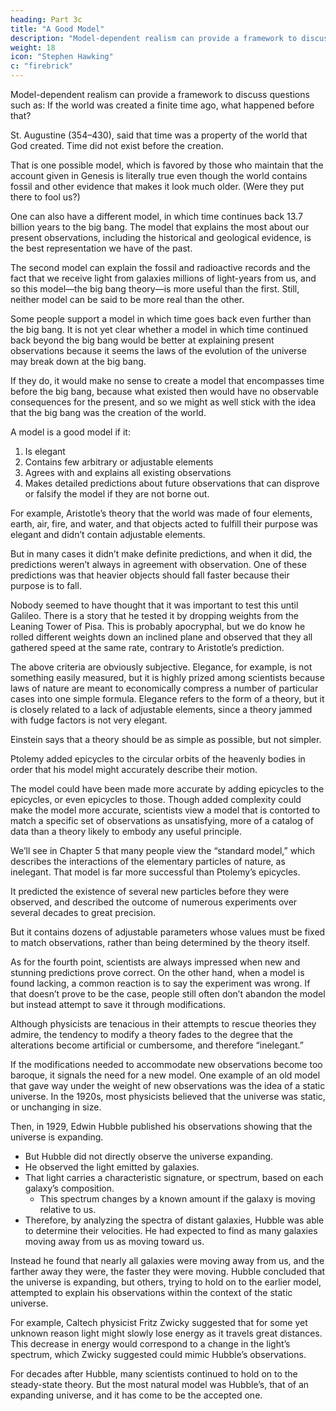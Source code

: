 ```yaml
---
heading: Part 3c
title: "A Good Model"
description: "Model-dependent realism can provide a framework to discuss questions"
weight: 18
icon: "Stephen Hawking"
c: "firebrick"
---
```




Model-dependent realism can provide a framework to discuss questions such as: If the world was created a finite time ago, what happened before that? 

St. Augustine (354–430), said that time was a property of the world that God created. Time did not exist before the creation.
<!-- , which he believed had occurred not that long ago.  -->

That is one possible model, which is favored by those who maintain that the account given in Genesis is literally true even though the world contains fossil and other evidence that makes it look much older. (Were they put there to fool us?) 

One can also have a different model, in which time continues back 13.7 billion years to the big bang. The model that explains the most about our present observations, including the historical and geological evidence, is the best representation we have of the past. 

The second model can explain the fossil and radioactive records and the fact that we receive light from galaxies millions of light-years from us, and so this model—the big bang theory—is more useful
than the first. Still, neither model can be said to be more real than the other.

Some people support a model in which time goes back even further than the big bang. It is not yet clear whether a model in which time continued back beyond the big bang would be better at explaining present observations because it seems the laws of the evolution of the universe may break down at the big bang. 

If they do, it would make no sense to create a model that encompasses time before the big bang, because what existed then would have no observable consequences for the present, and so we might as well stick with the idea that the big bang was the creation of the world.

A model is a good model if it:

1. Is elegant
2. Contains few arbitrary or adjustable elements
3. Agrees with and explains all existing observations
4. Makes detailed predictions about future observations that can disprove or falsify the model
if they are not borne out.


For example, Aristotle’s theory that the world was made of four elements, earth, air, fire, and water, and that objects acted to fulfill their purpose was elegant and didn’t contain adjustable elements. 

But in many cases it didn’t make definite predictions, and when it did, the predictions weren’t always in agreement with observation. One of these predictions was that heavier objects should fall faster because their purpose is to fall. 

Nobody seemed to have thought that it was important to test this until Galileo. There is a story that he tested it by dropping weights from the Leaning Tower of Pisa. This is probably apocryphal, but we do know he rolled different weights down an inclined plane and observed that they all gathered speed at the same rate, contrary to Aristotle’s prediction.

The above criteria are obviously subjective. Elegance, for example, is not something easily measured, but it is highly prized among scientists because laws of nature are meant to economically compress a number of particular cases into one simple formula. Elegance refers to the form of a theory, but it is closely related to a lack of adjustable elements, since a theory jammed with fudge factors is not very elegant. 

Einstein says that a theory should be as simple as possible, but not simpler. 

Ptolemy added epicycles to the circular orbits of the heavenly bodies in order that his model might accurately describe their motion. 

The model could have been made more accurate by adding epicycles to the epicycles, or even epicycles to those. Though added complexity could make the model more accurate, scientists view a model that is contorted to match a specific set of observations as unsatisfying, more of a catalog of data than a theory likely to embody any useful principle.

We’ll see in Chapter 5 that many people view the “standard model,” which describes the interactions of the elementary particles of nature, as inelegant. That model is far more successful than Ptolemy’s epicycles. 

It predicted the existence of several new particles before they were observed, and described the outcome of numerous experiments over several decades to great precision. 

But it contains dozens of adjustable parameters whose values must be fixed to match observations, rather than being determined by the theory itself. 

As for the fourth point, scientists are always impressed when new and stunning predictions prove correct. On the other hand, when a model is found lacking, a common reaction is to say the experiment was wrong. If that doesn’t prove to be the case, people still often don’t abandon the model but instead attempt to save it through modifications. 

Although physicists are tenacious in their attempts to rescue theories they admire, the tendency to modify a theory fades to the degree that the alterations become artificial or cumbersome, and therefore “inelegant.” 

If the modifications needed to accommodate new observations become too baroque, it signals the need for a new model. One example of an old model that gave way under the weight of new observations was the idea of a static universe. In the 1920s, most physicists believed that the universe was static, or unchanging in size. 

Then, in 1929, Edwin Hubble published his observations showing that the universe is expanding.
- But Hubble did not directly observe the universe expanding. 
- He observed the light emitted by galaxies.
- That light carries a characteristic signature, or spectrum, based on each galaxy’s composition.
  - This spectrum changes by a known amount if the galaxy is moving relative to us. 
- Therefore, by analyzing the spectra of distant galaxies, Hubble was able to determine their velocities. He had expected to find as many galaxies moving away from us as moving toward us. 

Instead he found that nearly all galaxies were moving away from us, and the farther away they were, the faster they were moving. Hubble concluded that the universe is expanding, but others, trying to hold on to the earlier model, attempted to explain his observations within the context of the static universe.

For example, Caltech physicist Fritz Zwicky suggested that for some yet unknown reason light might slowly lose energy as it travels great distances. This decrease in energy would correspond to a change in the light’s spectrum, which Zwicky suggested could mimic Hubble’s observations.

For decades after Hubble, many scientists continued to hold on to the steady-state theory. But the most natural model was Hubble’s, that of an expanding universe, and it has come to be the accepted one.

